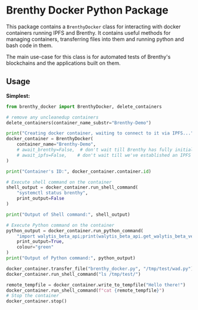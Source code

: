 # Brenthy Docker Python Package

This package contains a `BrenthyDocker` class for interacting with docker containers running IPFS and Brenthy.
It contains useful methods for managing containers, transferring files into them and running python and bash code in them.

The main use-case for this class is for automated tests of Brenthy's blockchains and the applications built on them.


## Usage

**Simplest:**
```python
from brenthy_docker import BrenthyDocker, delete_containers

# remove any uncleanedup containers
delete_containers(container_name_substr="Brenthy-Demo")

print("Creating docker container, waiting to connect to it via IPFS...")
docker_container = BrenthyDocker(
    container_name="Brenthy-Demo",
    # await_brenthy=False,  # don't wait till Brenthy has fully initialised
    # await_ipfs=False,    # don't wait till we've established an IPFS connection to the docker container
)

print("Container's ID:", docker_container.container.id)

# Execute shell command on the container
shell_output = docker_container.run_shell_command(
    "systemctl status brenthy",
    print_output=False
)

print("Output of Shell command:", shell_output)

# Execute Python command on the container
python_output = docker_container.run_python_command(
    "import walytis_beta_api;print(walytis_beta_api.get_walytis_beta_version())",
    print_output=True,
    colour="green"
)
print("Output of Python command:", python_output)

docker_container.transfer_file("brenthy_docker.py", "/tmp/test/wad.py")
docker_container.run_shell_command("ls /tmp/test/")

remote_tempfile = docker_container.write_to_tempfile("Hello there!")
docker_container.run_shell_command(f"cat {remote_tempfile}")
# Stop the container
docker_container.stop()
```